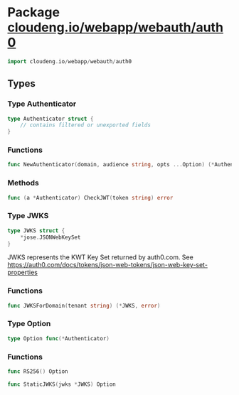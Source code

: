 # Package [cloudeng.io/webapp/webauth/auth0](https://pkg.go.dev/cloudeng.io/webapp/webauth/auth0?tab=doc)

```go
import cloudeng.io/webapp/webauth/auth0
```


## Types
### Type Authenticator
```go
type Authenticator struct {
	// contains filtered or unexported fields
}
```

### Functions

```go
func NewAuthenticator(domain, audience string, opts ...Option) (*Authenticator, error)
```



### Methods

```go
func (a *Authenticator) CheckJWT(token string) error
```




### Type JWKS
```go
type JWKS struct {
	*jose.JSONWebKeySet
}
```
JWKS represents the KWT Key Set returned by auth0.com. See
https://auth0.com/docs/tokens/json-web-tokens/json-web-key-set-properties

### Functions

```go
func JWKSForDomain(tenant string) (*JWKS, error)
```




### Type Option
```go
type Option func(*Authenticator)
```

### Functions

```go
func RS256() Option
```


```go
func StaticJWKS(jwks *JWKS) Option
```







